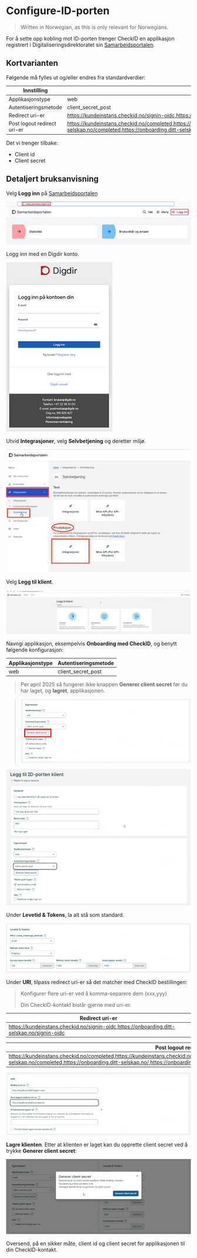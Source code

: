 # Configure-ID-porten

> Written in Norwegian, as this is only relevant for Norwegians.

For å sette opp kobling mot ID-porten trenger CheckID en applikasjon registrert i Digitaliseringsdirektoratet sin [Samarbeidsportalen](https://samarbeid.digdir.no/).

## Kortvarianten

Følgende må fylles ut og/eller endres fra standardverdier:

| Innstilling | Verdi |
|-|-|
| Applikasjonstype | web |
| Autentiseringsmetode | client_secret_post |
| Redirect uri-er | <https://kundeinstans.checkid.no/signin-oidc,https://onboarding.ditt-selskap.no/signin-oidc> |
| Post logout redirect uri-er | <https://kundeinstans.checkid.no/completed,https://kundeinstans.checkid.no/,https://kundeinstans.checkid.no/v2/completed,https://onboarding.ditt-selskap.no/completed,https://onboarding.ditt-selskap.no/,https://onboarding.ditt-selskap.no/v2/completed> |

Det vi trenger tilbake:

- Client id
- Client secret

## Detaljert bruksanvisning

Velg **Logg inn** på [Samarbeidsportalen](https://samarbeid.digdir.no/)

![Logg inn i Samarbeidsportalen](./media/samarbinnlogg.png)

Logg inn med en Digdir konto.

![Logg inn DigDir](./media/digdirinnloggmini.png)

Utvid **Integrasjoner**, velg **Selvbetjening** og deretter miljø.

![Minside selvbetjening](./media/minside.png)

Velg **Legg til klient**.

![Selvbetjening - legg til klient](./media/image.png)

Navngi applikasjon, eksempelvis **Onboarding med CheckID**, og benytt følgende konfigurasjon:

| Applikasjonstype | Autentiseringsmetode |
|-|-|
| web| client_secret_post |

>Per april 2025 så fungerer ikke knappen **Generer client secret** før du har laget, og **lagret**, applikasjonen.

>![Generer client secret](./media/image-2.png)

![Legg til ID-porten klient](./media/image-1.png)

Under **Levetid & Tokens**, la alt stå som standard.

![Levetid & Tokens](./media/image-3.png)

Under **URI**, tilpass redirect uri-er så det matcher med CheckID bestillingen:

>Konfigurer flere uri-er ved å komma-separere dem (xxx,yyy)
>
>Din CheckID-kontakt bistår gjerne med uri-er.

| Redirect uri-er |
|-|
| <https://kundeinstans.checkid.no/signin-oidc,https://onboarding.ditt-selskap.no/signin-oidc> |

| Post logout redirect uri-er |
|-|
| <https://kundeinstans.checkid.no/completed,https://kundeinstans.checkid.no/,https://kundeinstans.checkid.no/v2/completed,https://onboarding.ditt-selskap.no/completed,https://onboarding.ditt-selskap.no/,https://onboarding.ditt-selskap.no/v2/completed> |

![URI-er](./media/image-4.png)

**Lagre klienten**. Etter at klienten er laget kan du opprette client secret ved å trykke **Generer client secret**:

![Lagre og generer secret](./media/image-5.png)

Oversend, på en sikker måte, client id og client secret for applikasjonen til din CheckID-kontakt.
